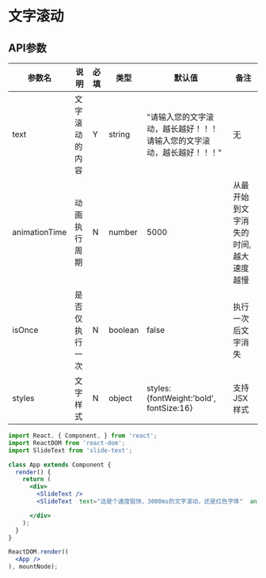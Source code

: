 # 文字滚动

## API参数

| 参数名 | 说明 | 必填 | 类型 | 默认值 | 备注 |
| ------ | ---- | ---- | ---- | ------ | ---- |
|     text   |  文字滚动的内容    |    Y  |   string   |    "请输入您的文字滚动，越长越好！！！请输入您的文字滚动，越长越好！！！"    |   无   |
| animationTime | 动画执行周期 | N | number | 5000 | 从最开始到文字消失的时间,越大速度越慢 |
| isOnce | 是否仅执行一次 | N | boolean   | false | 执行一次后文字消失 |
| styles | 文字样式 | N | object |   styles:{fontWeight:'bold', fontSize:16} | 支持JSX样式 |


````jsx
import React, { Component, } from 'react';
import ReactDOM from 'react-dom';
import SlideText from 'slide-text';

class App extends Component {
  render() {
    return (
      <div>
        <SlideText />
        <SlideText  text="这是个速度挺快，3000ms的文字滚动，还是红色字体"  animationTime={3000} styles={{color:'red'}}/>

      </div>
    );
  }
}

ReactDOM.render((
  <App />
), mountNode);
````
